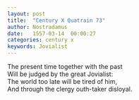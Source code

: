 ```yaml
---
layout: post
title:  "Century X Quatrain 73"
author: Nostradamus
date:   1557-03-14  00:00:27
categories: century x
keywords: Jovialist 
---
```

The present time together with the past  
Will be judged by the great Jovialist:  
The world too late will be tired of him,  
And through the clergy outh-taker disloyal.
